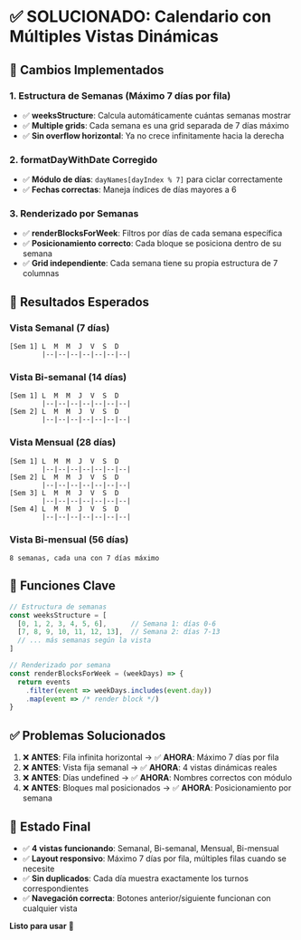 # ✅ SOLUCIONADO: Calendario con Múltiples Vistas Dinámicas

## 🚀 **Cambios Implementados**

### 1. **Estructura de Semanas** (Máximo 7 días por fila)
- ✅ **weeksStructure**: Calcula automáticamente cuántas semanas mostrar
- ✅ **Multiple grids**: Cada semana es una grid separada de 7 días máximo
- ✅ **Sin overflow horizontal**: Ya no crece infinitamente hacia la derecha

### 2. **formatDayWithDate Corregido**
- ✅ **Módulo de días**: `dayNames[dayIndex % 7]` para ciclar correctamente
- ✅ **Fechas correctas**: Maneja índices de días mayores a 6

### 3. **Renderizado por Semanas**
- ✅ **renderBlocksForWeek**: Filtros por días de cada semana específica
- ✅ **Posicionamiento correcto**: Cada bloque se posiciona dentro de su semana
- ✅ **Grid independiente**: Cada semana tiene su propia estructura de 7 columnas

## 🎯 **Resultados Esperados**

### **Vista Semanal (7 días)**
```
[Sem 1] L  M  M  J  V  S  D
        |--|--|--|--|--|--|--|
```

### **Vista Bi-semanal (14 días)**
```
[Sem 1] L  M  M  J  V  S  D
        |--|--|--|--|--|--|--|
[Sem 2] L  M  M  J  V  S  D  
        |--|--|--|--|--|--|--|
```

### **Vista Mensual (28 días)**
```
[Sem 1] L  M  M  J  V  S  D
        |--|--|--|--|--|--|--|
[Sem 2] L  M  M  J  V  S  D
        |--|--|--|--|--|--|--|
[Sem 3] L  M  M  J  V  S  D
        |--|--|--|--|--|--|--|
[Sem 4] L  M  M  J  V  S  D
        |--|--|--|--|--|--|--|
```

### **Vista Bi-mensual (56 días)**
```
8 semanas, cada una con 7 días máximo
```

## 🔧 **Funciones Clave**

```javascript
// Estructura de semanas
const weeksStructure = [
  [0, 1, 2, 3, 4, 5, 6],      // Semana 1: días 0-6
  [7, 8, 9, 10, 11, 12, 13],  // Semana 2: días 7-13
  // ... más semanas según la vista
]

// Renderizado por semana
const renderBlocksForWeek = (weekDays) => {
  return events
    .filter(event => weekDays.includes(event.day))
    .map(event => /* render block */)
}
```

## ✅ **Problemas Solucionados**

1. ❌ **ANTES**: Fila infinita horizontal → ✅ **AHORA**: Máximo 7 días por fila
2. ❌ **ANTES**: Vista fija semanal → ✅ **AHORA**: 4 vistas dinámicas reales
3. ❌ **ANTES**: Días undefined → ✅ **AHORA**: Nombres correctos con módulo
4. ❌ **ANTES**: Bloques mal posicionados → ✅ **AHORA**: Posicionamiento por semana

## 🎉 **Estado Final**

- ✅ **4 vistas funcionando**: Semanal, Bi-semanal, Mensual, Bi-mensual
- ✅ **Layout responsivo**: Máximo 7 días por fila, múltiples filas cuando se necesite
- ✅ **Sin duplicados**: Cada día muestra exactamente los turnos correspondientes
- ✅ **Navegación correcta**: Botones anterior/siguiente funcionan con cualquier vista

**Listo para usar** 🚀